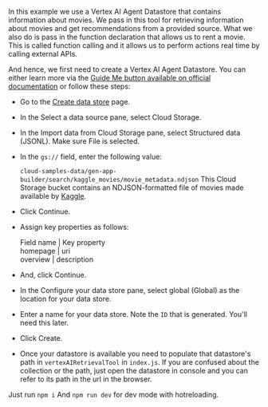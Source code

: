 In this example we use a Vertex AI Agent Datastore that contains information about movies. We pass in this tool for retrieving information about movies and get recommendations from a provided source. 
What we also do is pass in the function declaration that allows us to rent a movie. This is called function calling and it allows us to perform actions real time by calling external APIs.

And hence, we first need to create a Vertex AI Agent Datastore. You can either learn more via the [Guide Me button available on official documentation](https://cloud.google.com/generative-ai-app-builder/docs/try-enterprise-search) or follow these steps:

- Go to the [Create data store](https://console.cloud.google.com/gen-app-builder/data-stores/create) page.
- In the Select a data source pane, select Cloud Storage.
- In the Import data from Cloud Storage pane, select Structured data (JSONL). Make sure File is selected.
- In the `gs://` field, enter the following value:

  `cloud-samples-data/gen-app-builder/search/kaggle_movies/movie_metadata.ndjson`
  This Cloud Storage bucket contains an NDJSON-formatted file of movies made available by [Kaggle](https://www.kaggle.com/datasets/rounakbanik/the-movies-dataset?select=movies_metadata.csv).

- Click Continue.

- Assign key properties as follows:

  Field name | Key property </br>
  homepage | uri </br>
  overview | description

- And, click Continue.

- In the Configure your data store pane, select global (Global) as the location for your data store.

- Enter a name for your data store. Note the `ID` that is generated. You'll need this later.

- Click Create.

- Once your datastore is available you need to populate that datastore's path in `vertexAIRetrievalTool` in `index.js`. If you are confused about the collection or the path, just open the datastore in console and you can refer to its path in the url in the browser. 

Just run `npm i`
And `npm run dev` for dev mode with hotreloading. 

